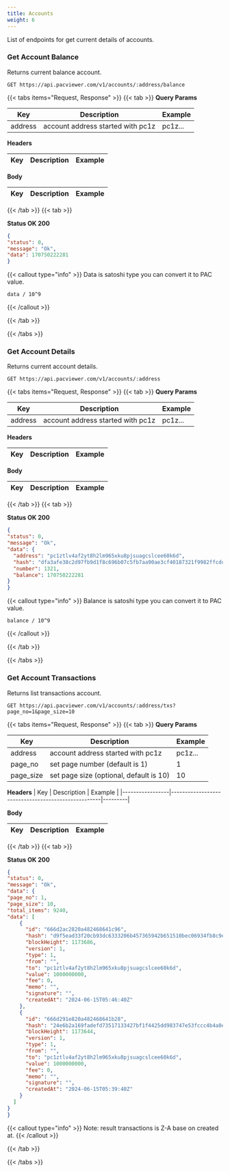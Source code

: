 ```yaml
---
title: Accounts
weight: 6
---
```


List of endpoints for get current details of accounts.

### Get Account Balance

Returns current balance account.

```
GET https://api.pacviewer.com/v1/accounts/:address/balance
```

{{< tabs items="Request, Response" >}}
  {{< tab >}}
**Query Params**

| Key     | Description                       | Example |
|---------|-----------------------------------|---------|
| address | account address started with pc1z | pc1z... |


**Headers**

| Key             | Description                                        | Example |
|-----------------|----------------------------------------------------|---------|

**Body**

| Key             | Description                                        | Example |
|-----------------|----------------------------------------------------|---------|

  {{< /tab >}}
  {{< tab >}}

  **Status OK 200**

  ```json
{
  "status": 0,
  "message": "Ok",
  "data": 170750222281
}
  ```

{{< callout type="info" >}}
Data is satoshi type you can convert it to PAC value.

```none
data / 10^9
```

{{< /callout >}}

  {{< /tab >}}

{{< /tabs >}}

### Get Account Details

Returns current account details.

```
GET https://api.pacviewer.com/v1/accounts/:address
```

{{< tabs items="Request, Response" >}}
  {{< tab >}}
**Query Params**

| Key     | Description                       | Example |
|---------|-----------------------------------|---------|
| address | account address started with pc1z | pc1z... |


**Headers**

| Key             | Description                                        | Example |
|-----------------|----------------------------------------------------|---------|

**Body**

| Key             | Description                                        | Example |
|-----------------|----------------------------------------------------|---------|

  {{< /tab >}}
  {{< tab >}}

  **Status OK 200**

  ```json
{
  "status": 0,
  "message": "Ok",
  "data": {
    "address": "pc1ztlv4af2yt8h2lm965xku8pjsuagcslcee60k6d",
    "hash": "dfa3afe38c2d97fb9d1f8c696b07c5fb7aa90ae3cf40187321f9982ffcdce94e",
    "number": 1321,
    "balance": 170750222281
  }
}
  ```

{{< callout type="info" >}}
Balance is satoshi type you can convert it to PAC value.

```none
balance / 10^9
```

{{< /callout >}}

  {{< /tab >}}

{{< /tabs >}}

### Get Account Transactions

Returns list transactions account.

```
GET https://api.pacviewer.com/v1/accounts/:address/txs?page_no=1&page_size=10
```

{{< tabs items="Request, Response" >}}
  {{< tab >}}
**Query Params**

| Key       | Description                             | Example |
|-----------|-----------------------------------------|---------|
| address   | account address started with pc1z       | pc1z... |
| page_no   | set page number (default is 1)          | 1       |
| page_size | set page size (optional, default is 10) | 10      |


**Headers**
| Key             | Description                                        | Example |
|-----------------|----------------------------------------------------|---------|

**Body**

| Key             | Description                                        | Example |
|-----------------|----------------------------------------------------|---------|

  {{< /tab >}}
  {{< tab >}}

  **Status OK 200**

  ```json
{
"status": 0,
"message": "Ok",
"data": {
  "page_no": 1,
  "page_size": 10,
  "total_items": 9240,
  "data": [
      {
        "id": "666d2ac2820a482468641c96",
        "hash": "d9f5ead33f20cb93dc6333206b457365942b651510bec06934fb8c9ee79e007c",
        "blockHeight": 1173686,
        "version": 1,
        "type": 1,
        "from": "",
        "to": "pc1ztlv4af2yt8h2lm965xku8pjsuagcslcee60k6d",
        "value": 1000000000,
        "fee": 0,
        "memo": "",
        "signature": "",
        "createdAt": "2024-06-15T05:46:40Z"
      },
      {
        "id": "666d291e820a482468641b28",
        "hash": "24e6b2a169fadefd73517133427bf1f4425dd983747e53fccc4b4a0e0128e9e2",
        "blockHeight": 1173644,
        "version": 1,
        "type": 1,
        "from": "",
        "to": "pc1ztlv4af2yt8h2lm965xku8pjsuagcslcee60k6d",
        "value": 1000000000,
        "fee": 0,
        "memo": "",
        "signature": "",
        "createdAt": "2024-06-15T05:39:40Z"
      }
    ]
  }
}
  ```

{{< callout type="info" >}}
Note: result transactions is Z-A base on created at.
{{< /callout >}}

  {{< /tab >}}

{{< /tabs >}}
